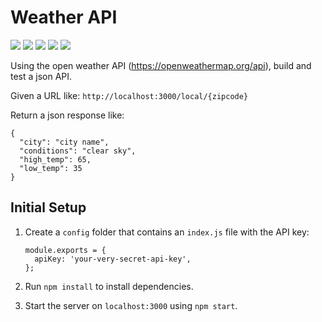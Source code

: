 # Weather API
<img src="https://img.shields.io/badge/JavaScript-323330?style=for-the-badge&logo=javascript&logoColor=F7DF1E" /> <img src="https://img.shields.io/badge/Node.js-339933?style=for-the-badge&logo=nodedotjs&logoColor=white" /> <img src="https://img.shields.io/badge/Express.js-000000?style=for-the-badge&logo=express&logoColor=white" /> <img src="https://img.shields.io/badge/Jest-C21325?style=for-the-badge&logo=jest&logoColor=white" /> <img src="https://img.shields.io/badge/eslint-3A33D1?style=for-the-badge&logo=eslint&logoColor=white" />

Using the open weather API (https://openweathermap.org/api), build and test a json API.

Given a URL like:
`http://localhost:3000/local/{zipcode}`

Return a json response like:

```
{
  "city": "city name",
  "conditions": "clear sky",
  "high_temp": 65,
  "low_temp": 35
}
```

## Initial Setup

1. Create a `config` folder that contains an `index.js`  file with the API key:

    ```
    module.exports = {
      apiKey: 'your-very-secret-api-key',
    };
    ```

1. Run `npm install` to install dependencies.

1. Start the server on `localhost:3000` using `npm start`.
